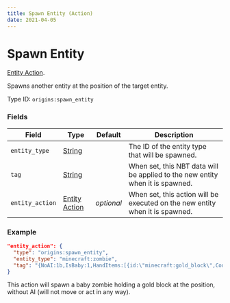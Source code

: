 ```yaml
---
title: Spawn Entity (Action)
date: 2021-04-05
---
```

# Spawn Entity

[Entity Action](../entity_actions.md).

Spawns another entity at the position of the target entity.

Type ID: `origins:spawn_entity`

### Fields

Field  | Type | Default | Description
-------|------|---------|-------------
`entity_type` | [String](../data_types/string.md) |  | The ID of the entity type that will be spawned.
`tag` | [String](../data_types/string.md) |  | When set, this NBT data will be applied to the new entity when it is spawned.
`entity_action` | [Entity Action](../entity_actions.md) | _optional_ | When set, this action will be executed on the new entity when it is spawned.

### Example
```json
"entity_action": {
  "type": "origins:spawn_entity",
  "entity_type": "minecraft:zombie",
  "tag": "{NoAI:1b,IsBaby:1,HandItems:[{id:\"minecraft:gold_block\",Count:1},{}]}"
}
```
This action will spawn a baby zombie holding a gold block at the position, without AI (will not move or act in any way).
